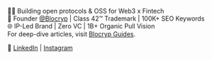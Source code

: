 👨‍💻 Building open protocols & OSS for Web3 x Fintech  
🚀 Founder [@Blocryp](https://blocryp.com) | Class 42™ Trademark | 100K+ SEO Keywords  
🌐 IP-Led Brand | Zero VC | 1B+ Organic Pull Vision  
For deep-dive articles, visit [Blocryp Guides](https://blocryp.com/guides).

🔗 [LinkedIn](https://www.linkedin.com/in/narinder-sharma) | [Instagram](https://www.instagram.com/_narindersharma)
